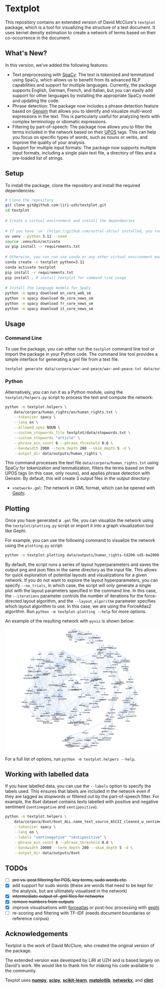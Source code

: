 # Textplot

This repository contains an extended version of David McClure's `textplot` package, which is a tool for visualizing the structure of a text document. It uses kernel density estimation to create a network of terms based on their co-occurrence in the document.

## What's New?

In this version, we've added the following features:

- Text preprocessing with [SpaCy](https://spacy.io/): The text is tokenized and lemmatized using SpaCy, which allows us to benefit from its advanced NLP capabilities and support for multiple languages. Currently, the package supports English, German, French, and Italian, but you can easily add support for other languages by installing the appropriate SpaCy model and updating the code.
- Phrase detection: The package now includes a phrase detection feature based on [Gensim](https://radimrehurek.com/gensim/models/phrases.html) that allows you to identify and visualize multi-word expressions in the text. This is particularly useful for analyzing texts with complex terminology or idiomatic expressions.
- Filtering by part-of-speech: The package now allows you to filter the terms included in the network based on their [UPOS](https://universaldependencies.org/u/pos/) tags. This can help you focus on specific types of words, such as nouns or verbs, and improve the quality of your analysis.
- Support for multiple input formats: The package now supports multiple input formats, including a single plain text file, a directory of files and a pre-loaded list of strings.

## Setup

To install the package, clone the repository and install the required dependencies:

```bash
# Clone the repository
git clone git@github.com:liri-uzh/textplot.git
cd textplot

# Create a virtual environment and install the dependencies

# If you have `uv` (https://github.com/astral-sh/uv) installed, you run
uv venv --python 3.11 --seed
source .venv/bin/activate
uv pip install -r requirements.txt

# Otherwise, you can run use conda or any other virtual environment manager, e.g.
conda create -n textplot python=3.11
conda activate textplot
pip install -r requirements.txt
pip install . # install textplot for command line usage

# Install the language models for SpaCy
python -m spacy download en_core_web_sm
python -m spacy download de_core_news_sm
python -m spacy download fr_core_news_sm
python -m spacy download it_core_news_sm
```

## Usage

### Command Line

To use the package, you can either run the `textplot` command line tool or import the package in your Python code.
The command line tool provides a simple interface for generating a gml file from a text file.

```bash
textplot generate data/corpora/war-and-peace/war-and-peace.txt data/outputs/war-and-peace.gml
```

### Python

Alternatively, you can run it as a Python module, using the `textplot/helpers.py` script to process the text and compute the network:

```bash
python -m textplot.helpers \
    data/corpora/human_rights/en/human_rights.txt \
    --tokenizer spacy \
    --lang en \
    --allowed_upos NOUN \
    --custom_stopwords_file textplot/data/stopwords.txt \
    --custom_stopwords "article" \
    --phrase_min_count 6 --phrase_threshold 0.6 \
    --bandwidth 2000 --term_depth 200 --skim_depth 5 -d \
    --output_dir data/outputs/human_rights \
```

This command processes the text file `data/corpora/human_rights.txt` using SpaCy for tokenization and lemmatization, filters the terms based on their UPOS tags (in this case, only nouns), and applies phrase detection with Gensim. 
By default, this will create 3 output files in the output directory:
- `<network>.gml`: The network in GML format, which can be opened with [Gephi](https://gephi.org/).


## Plotting

Once you have generated a `.gml` file, you can visualize the network using the `textplot/plotting.py` script or import it into a graph visualization tool like Gephi.

For example, you can use the following command to visualize the network using the `plotting.py` script:

```bash
python -m textplot.plotting data/outputs/human_rights-td200-sd5-bw2000-dwFalse.gml
```

By default, the script runs a series of layout hyperparameters and saves the output png and json files in the same directory as the input file. 
This allows for quick exploration of potential layouts and visualizations for a given network.
If you do not want to explore the layout hyperparameters, you can specify `--no_trials`, in which case, the script will only generate a single plot with the layout parameters specified in the command line.
In this case, the `--iterations` parameter controls the number of iterations for the force-directed layout algorithm, and the `--layout_algorithm` parameter specifies which layout algorithm to use. In this case, we are using the ForceAtlas2 algorithm. Run `python -m textplot.plotting --help` for more options.

An example of the resulting network with `pyvis` is shown below:

![Example network for human rights text](./examples/human_rights-td200-sd5-bw2000-dwFalse.png)

For a full list of options, run `python -m textplot.helpers --help`.

## Working with labelled data

If you have labelled data, you can use the `--labels` option to specify the labels used. 
This ensures that labels are included in the network even if they are tagged as stopwords or filtered out by the part-of-speech filter.
For example, the 8set dataset contains texts labelled with positive and negative sentiment (`sentinegative` and `sentipositive`).

```bash
python -m textplot.helpers \
    data/corpora/8set/8set_ALL.name_text_source_ASCII_cleaned_w_sentiment_h1k.txt \
    --tokenizer spacy \
    --lang en \
    --labels "sentinegative" "sentipositive" \
    --phrase_min_count 6 --phrase_threshold 0.6 \
    --bandwidth 20000 --term_depth 200 --skim_depth 5 -d \
    --output_dir data/outputs/8set
```


## TODOs

- [ ] ~~pre vs. post filtering for POS, key terms, sudo words etc.~~
- [x] add support for sudo words (these are words that need to be kept for the analysis, but are ultimately visualised in the network)
- [x] ~~intermediate output of .gml files for networkx~~
- [x] ~~remove numbers from outputs~~
- [x] improve visualisations with [forceatlas](https://github.com/bhargavchippada/forceatlas2) or post-hoc processing with [gephi](https://gephi.org/)
- [ ] re-scoring and filtering with TF-IDF (needs document boundaries or reference corpus)

## Acknowledgements

Textplot is the work of David McClure, who created the original version of the package. 

The extended version was developed by LiRI at UZH and is based largely on David's work. We would like to thank him for making his code available to the community.

Texplot uses **[numpy](http://www.numpy.org)**, **[scipy](http://www.scipy.org)**, **[scikit-learn](http://scikit-learn.org)**, **[matplotlib](http://matplotlib.org)**, **[networkx](http://networkx.github.io)**, and **[clint](https://github.com/kennethreitz/clint)**.

